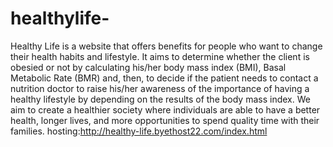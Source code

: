 # healthylife-
Healthy Life is a website that offers benefits for people who want to change their health habits and lifestyle. It aims to determine whether the client is obesied or not by calculating his/her body mass index (BMI), Basal Metabolic Rate (BMR) and, then, to decide if the patient needs to contact a nutrition doctor to raise his/her awareness of the importance of having a healthy lifestyle by depending on the results of the body mass index. We aim to create a healthier society where individuals are able to have a better health, longer lives, and more opportunities to spend quality time with their families.
hosting:http://healthy-life.byethost22.com/index.html
